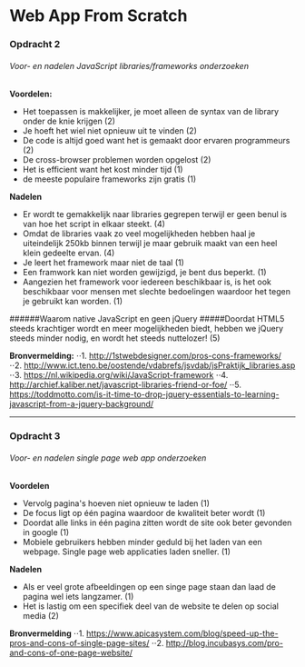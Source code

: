 # Web App From Scratch



### Opdracht 2
###### Voor- en nadelen JavaScript libraries/frameworks onderzoeken

**Voordelen:**
* Het toepassen is makkelijker, je moet alleen de syntax van de library onder de knie krijgen (2)
* Je hoeft het wiel niet opnieuw uit te vinden (2)
* De code is altijd goed want het is gemaakt door ervaren programmeurs (2)
* De cross-browser problemen worden opgelost (2)
* Het is efficient want het kost minder tijd (1)
* de meeste populaire frameworks zijn gratis (1)


**Nadelen**
* Er wordt te gemakkelijk naar libraries gegrepen terwijl er geen benul is van hoe het script in elkaar steekt. (4)
* Omdat de libraries vaak zo veel mogelijkheden hebben haal je uiteindelijk 250kb binnen terwijl je maar gebruik maakt van een heel klein gedeelte ervan. (4)
* Je leert het framework maar niet de taal (1)
* Een framwork kan niet worden gewijzigd, je bent dus beperkt. (1)
* Aangezien het framework voor iedereen beschikbaar is, is het ook beschikbaar voor mensen met slechte bedoelingen waardoor het tegen je gebruikt kan worden. (1)



######Waarom native JavaScript en geen jQuery
#####Doordat HTML5 steeds krachtiger wordt en meer mogelijkheden biedt, hebben we jQuery steeds minder nodig, en wordt het steeds nuttelozer! (5)


**Bronvermelding:**
⋅⋅1. http://1stwebdesigner.com/pros-cons-frameworks/
⋅⋅2. http://www.ict.teno.be/oostende/vdabrefs/jsvdab/jsPraktijk_libraries.asp
⋅⋅3. https://nl.wikipedia.org/wiki/JavaScript-framework
⋅⋅4. http://archief.kaliber.net/javascript-libraries-friend-or-foe/
⋅⋅5. https://toddmotto.com/is-it-time-to-drop-jquery-essentials-to-learning-javascript-from-a-jquery-background/

___


### Opdracht 3
###### Voor- en nadelen single page web app onderzoeken

**Voordelen**
* Vervolg pagina's hoeven niet opnieuw te laden (1)
* De focus ligt op één pagina waardoor de kwaliteit beter wordt (1)
* Doordat alle links in één pagina zitten wordt de site ook beter gevonden in google (1)
* Mobiele gebruikers hebben minder geduld bij het laden van een webpage. Single page web applicaties laden sneller. (1)

**Nadelen**
* Als er veel grote afbeeldingen op een singe page staan dan laad de pagina wel iets langzamer. (1)
* Het is lastig om een specifiek deel van de website te delen op social media (2)


**Bronvermelding**
⋅⋅1. https://www.apicasystem.com/blog/speed-up-the-pros-and-cons-of-single-page-sites/
⋅⋅2. http://blog.incubasys.com/pro-and-cons-of-one-page-website/







